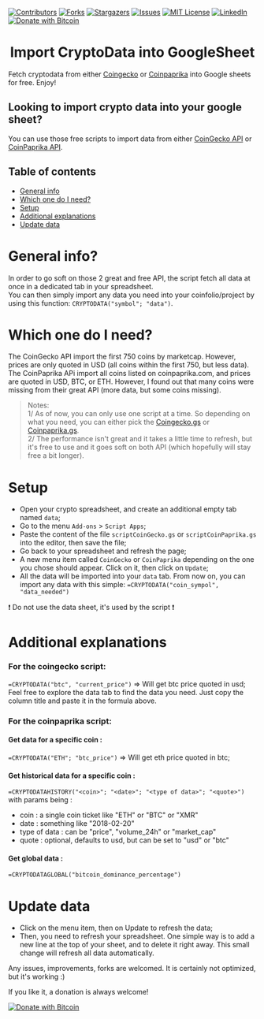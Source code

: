 [![Contributors](https://img.shields.io/github/contributors/Pedrojok01/Import-CryptoData-into-GoogleSheet)](https://github.com/Pedrojok01/Import-CryptoData-into-GoogleSheet/graphs/contributors)
[![Forks](https://img.shields.io/github/forks/Pedrojok01/Import-CryptoData-into-GoogleSheet)](https://github.com/Pedrojok01/Import-CryptoData-into-GoogleSheet/network/members)
[![Stargazers](https://img.shields.io/github/stars/Pedrojok01/Import-CryptoData-into-GoogleSheet)](https://github.com/Pedrojok01/Import-CryptoData-into-GoogleSheet/stargazers)
[![Issues](https://img.shields.io/github/issues/Pedrojok01/Import-CryptoData-into-GoogleSheet)](https://github.com/Pedrojok01/Import-CryptoData-into-GoogleSheet/issues)
[![MIT License](https://img.shields.io/github/license/Pedrojok01/Import-CryptoData-into-GoogleSheet)](https://github.com/Pedrojok01/Import-CryptoData-into-GoogleSheet/blob/main/License)
[![LinkedIn](https://img.shields.io/badge/-LinkedIn-black)](https://www.linkedin.com/in/pierre-estrabaud-96b303206/)
[![Donate with Bitcoin](https://en.cryptobadges.io/badge/micro/37wP5rdaFgtHrEQ44M5Tntyeb9nChd8jC4)](https://en.cryptobadges.io/donate/37wP5rdaFgtHrEQ44M5Tntyeb9nChd8jC4)

<h1 align="center">Import CryptoData into GoogleSheet</h1>
<p>Fetch cryptodata from either <a href="https://www.coingecko.com">Coingecko</a> or <a href="https://coinpaprika.com">Coinpaprika</a> into Google sheets for free. Enjoy!</>

## Looking to import crypto data into your google sheet?

You can use those free scripts to import data from either [CoinGecko API](https://www.coingecko.com/en/api) or [CoinPaprika API](https://coinpaprika.com/api/).

## Table of contents
* [General info](#general-info)
* [Which one do I need?](#Which-one-do-I-need?)
* [Setup](#setup)
* [Additional explanations](#Additional-explanations)
* [Update data](#Update-data)

# General info?

In order to go soft on those 2 great and free API, the script fetch all data at once in a dedicated tab in your spreadsheet.</br>
You can then simply import any data you need into your coinfolio/project by using this function: `CRYPTODATA("symbol"; "data")`.

# Which one do I need?

The CoinGecko API import the first 750 coins by marketcap. However, prices are only quoted in USD (all coins within the first 750, but less data).</br>
The CoinPaprika APi import all coins listed on coinpaprika.com, and prices are quoted in USD, BTC, or ETH. However, I found out that many coins were missing from their great API (more data, but some coins missing).

>Notes:</br>
1/ As of now, you can only use one script at a time. So depending on what you need, you can either pick the [Coingecko.gs](https://github.com/Pedrojok01/Import-CryptoData-into-GoogleSheet/blob/main/scriptCoinGecko.gs) or [Coinpaprika.gs](https://github.com/Pedrojok01/Import-CryptoData-into-GoogleSheet/blob/main/scriptCoinPaprika.gs).</br>
2/ The performance isn't great and it takes a little time to refresh, but it's free to use and it goes soft on both API (which hopefully will stay free a bit longer).

# Setup

- Open your crypto spreadsheet, and create an additional empty tab named `data`;
- Go to the menu `Add-ons` > `Script Apps`;
- Paste the content of the file `scriptCoinGecko.gs` or `scriptCoinPaprika.gs` into the editor, then save the file;
- Go back to your spreadsheet and refresh the page;
- A new menu item called `CoinGecko` or `CoinPaprika` depending on the one you chose should appear. Click on it, then click on `Update`;
- All the data will be imported into your `data` tab. From now on, you can import any data with this simple: `=CRYPTODATA("coin_sympol", "data_needed")`

❗ Do not use the data sheet, it's used by the script ❗

# Additional explanations

### For the coingecko script:
`=CRYPTODATA("btc", "current_price")` => Will get btc price quoted in usd;</br>
Feel free to explore the data tab to find the data you need. Just copy the column title and paste it in the formula above.

### For the coinpaprika script:

#### Get data for a specific coin :
`=CRYPTODATA("ETH"; "btc_price")` => Will get eth price quoted in btc;

#### Get historical data for a specific coin :
`=CRYPTODATAHISTORY("<coin>"; "<date>"; "<type of data>"; "<quote>")` with params being :

- coin : a single coin ticket like "ETH" or "BTC" or "XMR"
- date : something like "2018-02-20"
- type of data : can be "price", "volume_24h" or "market_cap"
- quote : optional, defaults to usd, but can be set to "usd" or "btc"

#### Get global data :
`=CRYPTODATAGLOBAL("bitcoin_dominance_percentage")`

# Update data

- Click on the menu item, then on Update to refresh the data;</br>
- Then, you need to refresh your spreadsheet. One simple way is to add a new line at the top of your sheet, and to delete it right away. This small change will refresh all data automatically.

Any issues, improvements, forks are welcomed. It is certainly not optimized, but it's working :)

If you like it, a donation is always welcome!

[![Donate with Bitcoin](https://en.cryptobadges.io/badge/big/37wP5rdaFgtHrEQ44M5Tntyeb9nChd8jC4)](https://en.cryptobadges.io/donate/37wP5rdaFgtHrEQ44M5Tntyeb9nChd8jC4)
